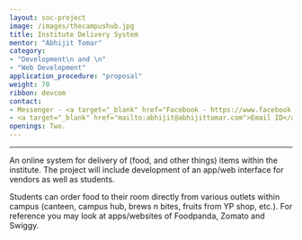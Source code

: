```yaml
---
layout: soc-project
image: /images/thecampushub.jpg
title: Institute Delivery System
mentor: "Abhijit Tomar"
category:
- "Development\n and \n"
- "Web Development"
application_procedure: "proposal"
weight: 70
ribbon: devcom
contact:
- Messenger - <a target="_blank" href="Facebook - https://www.facebook.com/abhijit.tomar"> Abhijit Tomar </a>
- <a target="_blank" href="mailto:abhijit@abhijittomar.com">Email ID</a> - abhijit@abhijittomar.com
openings: Two.
---
```


---

An online system for delivery of (food, and other things) items within the institute. The project will include development of an app/web interface for vendors as well as students. 

<!--break-->

Students can order food to their room directly from various outlets within campus (canteen, campus hub, brews n bites, fruits from YP shop, etc.).
For reference you may look at apps/websites of Foodpanda, Zomato and Swiggy.


